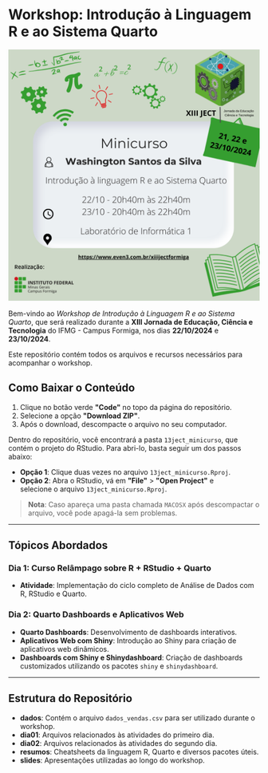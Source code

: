 
# Workshop: Introdução à Linguagem R e ao Sistema Quarto

![Banner do Minicurso](minicurso.png)

Bem-vindo ao *Workshop de Introdução à Linguagem R e ao Sistema Quarto*, que 
será realizado durante a **XIII Jornada de Educação, Ciência e Tecnologia** 
do IFMG - Campus Formiga, nos dias **22/10/2024** e **23/10/2024**.

Este repositório contém todos os arquivos e recursos necessários para 
acompanhar o workshop.

## Como Baixar o Conteúdo

1. Clique no botão verde **"Code"** no topo da página do repositório.
2. Selecione a opção **"Download ZIP"**.
3. Após o download, descompacte o arquivo no seu computador.

Dentro do repositório, você encontrará a pasta `13ject_minicurso`, que 
contém o projeto do RStudio. Para abri-lo, basta seguir um dos passos abaixo:

- **Opção 1**: Clique duas vezes no arquivo `13ject_minicurso.Rproj`.
- **Opção 2**: Abra o RStudio, vá em **"File"** > **"Open Project"** e \
               selecione o arquivo `13ject_minicurso.Rproj`.

> **Nota**: Caso apareça uma pasta chamada `MACOSX` após descompactar o arquivo, você pode apagá-la sem problemas.

---

## Tópicos Abordados

### **Dia 1: Curso Relâmpago sobre R + RStudio + Quarto**
- **Atividade**: Implementação do ciclo completo de Análise de Dados com R, RStudio e Quarto.

### **Dia 2: Quarto Dashboards e Aplicativos Web**
- **Quarto Dashboards**: Desenvolvimento de dashboards interativos.
- **Aplicativos Web com Shiny**: Introdução ao Shiny para criação de aplicativos web dinâmicos.
- **Dashboards com Shiny e Shinydashboard**: Criação de dashboards customizados utilizando os pacotes `shiny` e `shinydashboard`.

---

## Estrutura do Repositório

- **dados**: Contém o arquivo `dados_vendas.csv` para ser utilizado durante o workshop.
- **dia01**: Arquivos relacionados às atividades do primeiro dia.
- **dia02**: Arquivos relacionados às atividades do segundo dia.
- **resumos**: Cheatsheets da linguagem R, Quarto e diversos pacotes úteis.
- **slides**: Apresentações utilizadas ao longo do workshop.

